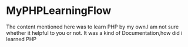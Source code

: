 # MyPHPLearningFlow

The content mentioned here was to learn PHP by my own.I am not sure whether it helpful to you or not.
It was a kind of Documentation,how did i learned PHP
